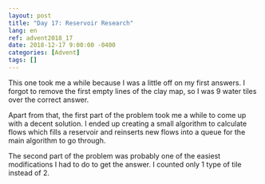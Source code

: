 ```yaml
---
layout: post
title: "Day 17: Reservoir Research"
lang: en
ref: advent2018_17
date: 2018-12-17 9:00:00 -0400
categories: [Advent]
tags: []
---
```

This one took me a while because I was a little off on my first answers. I forgot to remove the first empty lines of the clay map, so I was 9 water tiles over the correct answer.

Apart from that, the first part of the problem took me a while to come up with a decent solution. I ended up creating a small algorithm to calculate flows which fills a reservoir and reinserts new flows into a queue for the main algorithm to go through.

The second part of the problem was probably one of the easiest modifications I had to do to get the answer. I counted only 1 type of tile instead of 2.